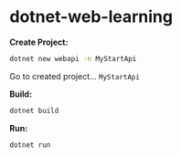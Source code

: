 # dotnet-web-learning

**Create Project:**<br/>
```bash
dotnet new webapi -n MyStartApi
```
Go to created project... `MyStartApi`

**Build:**<br/>
```bash
dotnet build
```

**Run:**<br/>
```bash
dotnet run
```
